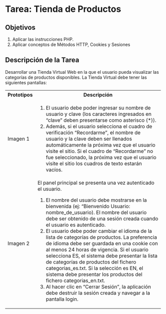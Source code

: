 # Tarea: Tienda de Productos
## Objetivos
1. Aplicar las instrucciones PHP.
2. Aplicar conceptos de Métodos HTTP, Cookies y Sesiones

## Descripción de la Tarea
Desarrollar una Tienda Virtual Web en la que el usuario pueda visualizar las categorías de productos disponibles. La Tienda Virtual debe tener las siguientes pantallas:

<table>
<head>
  <tr>
    <th>Prototipos</th>
    <th>Descripción</th>
  </tr>
</head>
<body>
  <tr>
    <td>Imagen 1</td>
    <td>
      <ol>
        <li>
          El usuario debe poder ingresar su nombre de usuario y clave (los caracteres ingresados en “clave” deben presentarse como asterisco (*)).
        </li>
        <li>
          Además, si el usuario selecciona el cuadro de verificación “Recordarme”, el nombre de usuario y la clave deben ser llenados automáticamente 
          la próxima vez que el usuario visite el sitio. Si el cuadro de “Recordarme” no fue seleccionado, la próxima vez que el usuario visite el sitio 
          los cuadros de texto estarán vacíos.
        </li>
      </ol>
    </td>
  </tr>
  <tr>
    <td>Imagen 2</td>
    <td>
      El panel principal se presenta una vez autenticado el usuario.
      <ol>
        <li>
          El nombre del usuario debe mostrarse en la bienvenida (ej: “Bienvenido Usuario: nombre_de_usuario). El nombre del usuario debe ser 
          obtenido de una sesión creada cuando el usuario es autenticado.
        </li>
        <li>
          El usuario debe poder cambiar el idioma de la lista de categorías de productos. La preferencia de idioma debe ser guardada en una 
          cookie con al menos 24 horas de vigencia. Si el usuario selecciona ES, el sistema debe presentar la lista de categorías de productos 
          del fichero categorias_es.txt. Si la selección es EN, el sistema debe presentar los productos del fichero categorias_en.txt.
        </li>
        <li>
          Al hacer clic en “Cerrar Sesión”, la aplicación debe destruir la sesión creada y navegar a la pantalla login.
        </li>
      </ol>
    </td>
  </tr>
</body>
</table>
